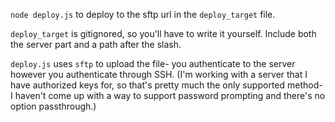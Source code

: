 `node deploy.js` to deploy to the sftp url in the `deploy_target` file.

`deploy_target` is gitignored, so you'll have to write it yourself. Include both the server part and a path after the slash.

`deploy.js` uses `sftp` to upload the file- you authenticate to the server however you authenticate through SSH. (I'm working with a server that I have authorized keys for, so that's pretty much the only supported method- I haven't come up with a way to support password prompting and there's no option passthrough.)
